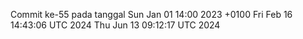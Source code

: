 Commit ke-55 pada tanggal Sun Jan 01 14:00 2023 +0100
Fri Feb 16 14:43:06 UTC 2024
Thu Jun 13 09:12:17 UTC 2024
